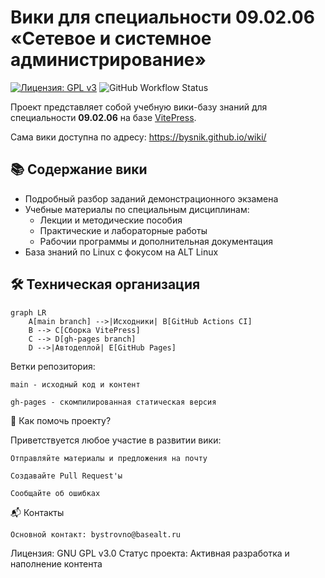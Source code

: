 # Вики для специальности 09.02.06 «Сетевое и системное администрирование»

[![Лицензия: GPL v3](https://img.shields.io/badge/License-GPLv3-blue.svg)](https://www.gnu.org/licenses/gpl-3.0)
![GitHub Workflow Status](https://img.shields.io/github/actions/workflow/status/nik5612/wiki/deploy.yml?label=CI%20Build)

Проект представляет собой учебную вики-базу знаний для специальности **09.02.06** на базе [VitePress](https://vitepress.dev). 

Сама вики доступна по адресу: https://bysnik.github.io/wiki/

## 📚 Содержание вики
- Подробный разбор заданий демонстрационного экзамена
- Учебные материалы по специальным дисциплинам:
  - Лекции и методические пособия
  - Практические и лабораторные работы
  - Рабочии программы и дополнительная документация
- База знаний по Linux с фокусом на ALT Linux

## 🛠 Техническая организация
```mermaid
graph LR
    A[main branch] -->|Исходники| B[GitHub Actions CI]
    B --> C[Сборка VitePress]
    C --> D[gh-pages branch]
    D -->|Автодеплой| E[GitHub Pages]
```
Ветки репозитория:

    main - исходный код и контент

    gh-pages - скомпилированная статическая версия

🤝 Как помочь проекту?

Приветствуется любое участие в развитии вики:

    Отправляйте материалы и предложения на почту

    Создавайте Pull Request'ы

    Сообщайте об ошибках

📬 Контакты

    Основной контакт: bystrovno@basealt.ru


Лицензия: GNU GPL v3.0
Статус проекта: Активная разработка и наполнение контента
